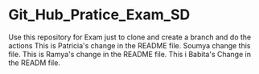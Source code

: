 # Git_Hub_Pratice_Exam_SD
Use this repository for Exam just to clone and create a branch and do the actions
This is Patricia's change in the README file.
Soumya change this file.
This is Ramya's change in the README file.
This i Babita's Change in the READM file.
